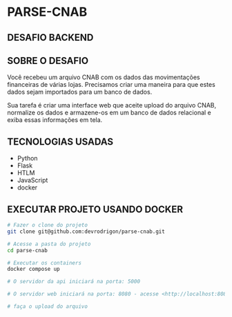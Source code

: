 # PARSE-CNAB

## DESAFIO BACKEND

## SOBRE O DESAFIO

Você recebeu um arquivo CNAB com os dados das movimentações financeiras de várias lojas. Precisamos
criar uma maneira para que estes dados sejam importados para um banco de dados.

Sua tarefa é criar uma interface web que aceite upload do arquivo CNAB, normalize os dados e
armazene-os em um banco de dados relacional e exiba essas informações em tela.

## TECNOLOGIAS USADAS

- Python
- Flask
- HTLM
- JavaScript
- docker

## EXECUTAR PROJETO USANDO DOCKER

```bash
# Fazer o clone do projeto
git clone git@github.com:devrodrigon/parse-cnab.git

# Acesse a pasta do projeto
cd parse-cnab

# Executar os containers
docker compose up

# O servidor da api iniciará na porta: 5000

# O servidor web iniciará na porta: 8080 - acesse <http://localhost:8080>

# faça o upload do arquivo
```
